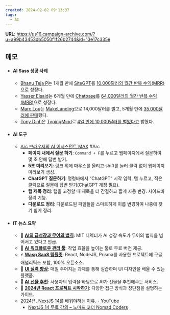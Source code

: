 ```yaml
---
created: 2024-02-02 09:13:37
tags:
  - AI
---
```

**URL**:  https://us16.campaign-archive.com/?u=a99b43453db5050f1f26b2744&id=13e17c335e

## 메모
- #### AI Sass 성공 사례 
	- [Bhanu Teja P](https://x.com/pbteja1998?s=20)는 1개월 만에 [SiteGPT](https://sitegpt.ai/)를 [10,000달러의 월간 반복 수익(MRR)](https://www.indiehackers.com/post/i-reached-10k-mrr-with-my-ai-saas-product-in-1-month-ama-b9006cc5ca)으로 성장다.
	- [Yasser Elsaid](https://x.com/yasser_elsaid_?s=20)는 6개월 만에 [Chatbase](https://www.chatbase.co/)를 [64,000달러의 월간 반복 수익(MRR)](https://www.indiehackers.com/post/how-a-college-student-reached-64-000-mo-in-6-months-by-being-an-ai-first-mover-ba7981f6e1)으로 성장다.
	- [Marc Lou](https://x.com/marc_louvion?s=20)는 [MakeLanding](https://makelanding.ai/)으로 14,000달러를 벌고, 5개월 만에 [35,000달러에 판매](https://www.indiehackers.com/post/i-sold-my-ai-tool-for-35-000-4c301cb3ae)했다.
	- [Tony Dinh](https://x.com/tdinh_me?s=20)은 [TypingMind](https://www.typingmind.com/)로 [4일 만에 10,000달러를 벌었다고](https://twitter.com/tdinh_me/status/1634220056711430144) 밝혔다.
- #### AI 도구
	- [Arc 브라우저의 AI 어시스턴트 MAX](https://arc.net/max) #Arc
		- **페이지 내에서 질문 하기**: `Command + F`를 누르고 웹페이지에서 질문하여 몇 초 안에 답변 받기.
		- **5초 미리보기**: 링크 위에 마우스를 올리고 shift를 눌러 클릭 없이 웹페이지 미리보기 생성.
		- **ChatGPT 질문하기**: 명령바에서 “ChatGPT” 시작 입력, 탭 누르고, 적은 클릭으로 질문에 답변 받기(ChatGPT 계정 필요).
		- **탭 제목 정리**: 탭을 고정할 때 제목을 더 간결하고 짧게 자동 변경. 사이드바 정리 기능.
		- **다운로드 정리**: 다운로드된 파일들을 스마트하게 이름 변경하여 나중에 찾기 쉽게 정리.
- #### IT 뉴스 요약
	- 👀 **[AI의 급성장과 무어의 법칙](https://youtu.be/w-3cFirlVqI?feature=shared)**: MIT 디렉터가 AI 성장 속도가 무어의 법칙을 넘어서고 있다고 언급.
	- 🧀 **[AI 워크플로우 관리 툴](https://www.itsdart.com/)**: 작업 효율을 높이는 툴로 무료 버전 제공.
	- ⚡ **[Wasp SaaS 템플릿](https://github.com/wasp-lang/open-saas)**: React, NodeJS, Prisma를 사용한 프로젝트에 구글 애널리틱스 포함, 100% 오픈소스.
	- 🧩 **[UI 실력 향상](https://www.uichallenges.design/)**: 매일 주어지는 과제를 통해 실습하며 UI 디자인을 배울 수 있는 플랫폼.
	- 🎁 **[AI 선물 추천](https://youtu.be/QSs_WiscLAk?feature=shared)**: 사용자의 입력을 바탕으로 AI가 선물을 추천해주는 서비스.
	- 👋 **[2024년 React 프로젝트 시작하기](https://www.robinwieruch.de/react-starter)**: 다양한 접근 방식과 장단점을 설명하는 가이드.
	- [2024년. NextJS 14를 배워야하는 이유. - YouTube](https://www.youtube.com/watch?v=t0UocUiR5-8)
		- [NextJS 14 무료 강의 – 노마드 코더 Nomad Coders](https://nomadcoders.co/nextjs-for-beginners)

